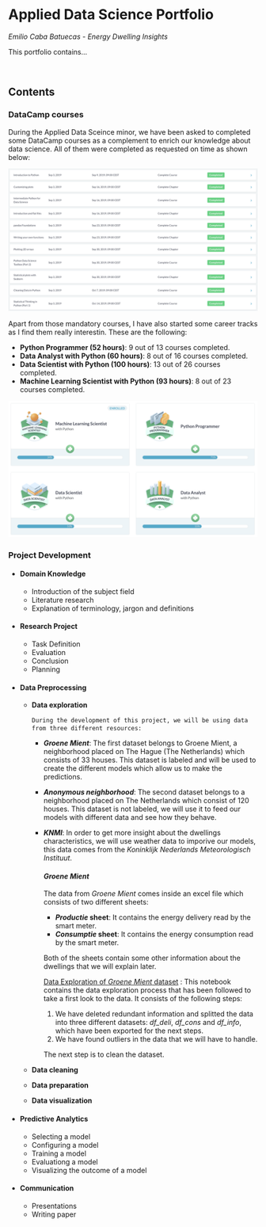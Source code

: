 # Applied Data Science Portfolio
*Emilio Caba Batuecas - Energy Dwelling Insights*

This portfolio contains...

<br>

## Contents

### DataCamp courses
During the Applied Data Sceince minor, we have been asked to completed some DataCamp courses as a complement to enrich our knowledge about data science. All of them were completed as requested on time as shown below:

![Image of Assignments](https://github.com/ecabab/THUAS/blob/master/Images/DataCamp_Assignments.png)

Apart from those mandatory courses, I have also started some career tracks as I find them really interestin. These are the following:

* **Python Programmer (52 hours)**: 9 out of 13 courses completed.
* **Data Analyst with Python (60 hours)**: 8 out of 16 courses completed.
* **Data Scientist with Python (100 hours)**: 13 out of 26 courses completed.
* **Machine Learning Scientist with Python (93 hours)**: 8 out of 23 courses completed.

![Image of Tracks](https://github.com/ecabab/THUAS/blob/master/Images/DataCamp_CareerTracks.png)




### Project Development
* #### Domain Knowledge
  * Introduction of the subject field
  * Literature research
  * Explanation of terminology, jargon and definitions
  
* #### Research Project
  * Task Definition
  * Evaluation
  * Conclusion
  * Planning
  
* #### Data Preprocessing
  * **Data exploration**
    
    	During the development of this project, we will be using data from three different resources:
	  * _**Groene Mient**_: The first dataset belongs to Groene Mient, a neighborhood placed on The Hague (The Netherlands) which consists of 33 houses. This dataset is labeled and will be used to create the different models which allow us to make the predictions.
	  * _**Anonymous neighborhood**_: The second dataset belongs to a neighborhood placed on The Netherlands which consist of 120 houses. This dataset is not labeled, we will use it to feed our models with different data and see how they behave.
	  * _**KNMI**_: In order to get more insight about the dwellings characteristics, we will use weather data to imporive our models, this data comes from the *Koninklijk Nederlands Meteorologisch Instituut*.

	    #### _**Groene Mient**_
	    The data from _Groene Mient_ comes inside an excel file which consists of two different sheets:
	    
		* **_Productie_ sheet**: It contains the energy delivery read by the smart meter.
		* **_Consumptie_ sheet**: It contains the energy consumption read by the smart meter.
		
		Both of the sheets contain some other information about the dwellings that we will explain later.
		
		[Data Exploration of _Groene Mient_ dataset](https://github.com/ecabab/THUAS/blob/master/Notebooks/EDA/1.Data%20Exploration.ipynb)
		: This notebook contains the data exploration process that has been followed to take a first look to the data. It consists of the following steps:
		
		1. We have deleted redundant information and splitted the data into three different datasets: *df_deli*, *df_cons* and *df_info*, which have been exported for the next steps.
		2. We have found outliers in the data that we will have to handle.
		
		The next step is to clean the dataset.
    
    
  * **Data cleaning**
  * **Data preparation**
  * **Data visualization**
  
- #### Predictive Analytics
  - Selecting a model
  - Configuring a model
  - Training a model
  - Evaluationg a model
  - Visualizing the outcome of a model
  
- #### Communication
  - Presentations
  - Writing paper
